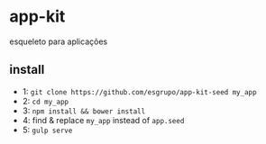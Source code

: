 # app-kit
esqueleto para aplicações

## install
- 1: `git clone https://github.com/esgrupo/app-kit-seed my_app`
- 2: `cd my_app`
- 3: `npm install && bower install`
- 4: find & replace `my_app` instead of `app.seed`
- 5: `gulp serve`

